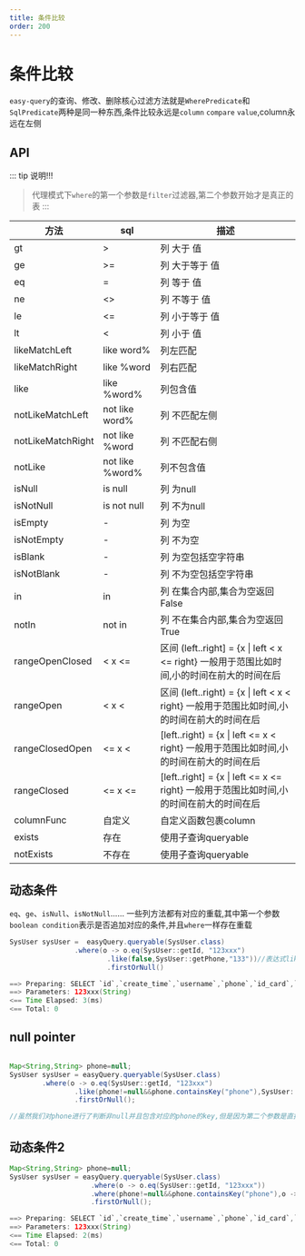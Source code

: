 ```yaml
---
title: 条件比较
order: 200
---
```


# 条件比较
`easy-query`的查询、修改、删除核心过滤方法就是`WherePredicate`和`SqlPredicate`两种是同一种东西,条件比较永远是`column` `compare` `value`,column永远在左侧

## API

::: tip 说明!!!
> 代理模式下`where`的第一个参数是`filter`过滤器,第二个参数开始才是真正的表
:::


方法  | sql | 描述  
--- | --- | --- 
gt | >  | 列 大于 值
ge | >=  | 列 大于等于 值
eq | =  | 列 等于 值
ne | <>  | 列 不等于 值
le | <=  | 列 小于等于 值
lt | < | 列 小于 值
likeMatchLeft | like word%  | 列左匹配
likeMatchRight | like %word  | 列右匹配
like | like %word%  | 列包含值
notLikeMatchLeft | not like word%  | 列 不匹配左侧
notLikeMatchRight | not like %word  | 列 不匹配右侧
notLike | not like %word%  | 列不包含值
isNull | is null  | 列 为null
isNotNull | is not null  | 列 不为null
isEmpty | -  | 列 为空
isNotEmpty | -  | 列 不为空
isBlank | -  | 列 为空包括空字符串
isNotBlank| -  | 列 不为空包括空字符串
in | in  | 列 在集合内部,集合为空返回False
notIn | not in  | 列 不在集合内部,集合为空返回True
rangeOpenClosed | < x <=  | 区间 (left..right] = {x \| left < x <= right} 一般用于范围比如时间,小的时间在前大的时间在后
rangeOpen | < x <  | 区间 (left..right) = {x \| left < x < right} 一般用于范围比如时间,小的时间在前大的时间在后
rangeClosedOpen | <= x <  | [left..right) = {x \| left <= x < right} 一般用于范围比如时间,小的时间在前大的时间在后
rangeClosed | <= x <=  | \[left..right\] = {x \| left <= x <= right} 一般用于范围比如时间,小的时间在前大的时间在后
columnFunc | 自定义  | 自定义函数包裹column
exists | 存在  | 使用子查询queryable
notExists | 不存在  | 使用子查询queryable

## 动态条件
`eq`、`ge`、`isNull`、`isNotNull`...... 一些列方法都有对应的重载,其中第一个参数`boolean condition`表示是否追加对应的条件,并且`where`一样存在重载
```java
SysUser sysUser =  easyQuery.queryable(SysUser.class)
                .where(o -> o.eq(SysUser::getId, "123xxx")
                        .like(false,SysUser::getPhone,"133"))//表达式like第一个参数为false所以不会添加phone的like条件到sql中
                        .firstOrNull()

==> Preparing: SELECT `id`,`create_time`,`username`,`phone`,`id_card`,`address` FROM `easy-query-test`.`t_sys_user` WHERE `id` = ? LIMIT 1
==> Parameters: 123xxx(String)
<== Time Elapsed: 3(ms)
<== Total: 0
```

## null pointer
```java

Map<String,String> phone=null;
SysUser sysUser = easyQuery.queryable(SysUser.class)
        .where(o -> o.eq(SysUser::getId, "123xxx")
                .like(phone!=null&&phone.containsKey("phone"),SysUser::getPhone,phone.get("phone")))
                .firstOrNull();

//虽然我们对phone进行了判断非null并且包含对应的phone的key,但是因为第二个参数是直接获取值会导致phone.get("phone")的phone还是null所以会报错空指针异常
```

## 动态条件2
```java
Map<String,String> phone=null;
SysUser sysUser = easyQuery.queryable(SysUser.class)
                    .where(o -> o.eq(SysUser::getId, "123xxx"))
                    .where(phone!=null&&phone.containsKey("phone"),o -> o.like(SysUser::getPhone,phone.get("phone")))//where与where之间采用and链接
                    .firstOrNull();

==> Preparing: SELECT `id`,`create_time`,`username`,`phone`,`id_card`,`address` FROM `easy-query-test`.`t_sys_user` WHERE `id` = ? LIMIT 1
==> Parameters: 123xxx(String)
<== Time Elapsed: 2(ms)
<== Total: 0

```